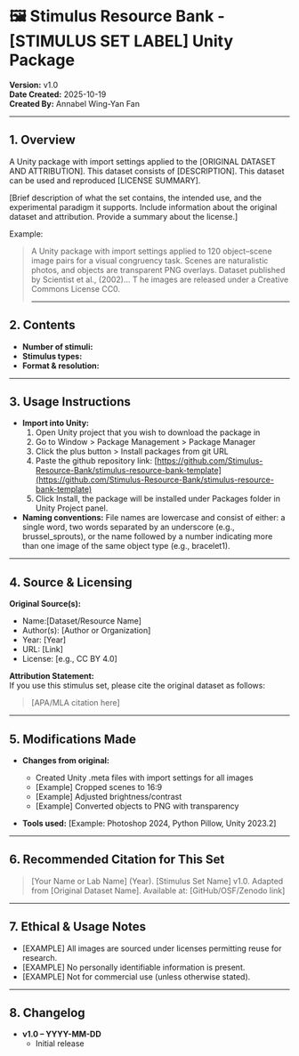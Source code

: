 # 🖼 Stimulus Resource Bank - \[STIMULUS SET LABEL\]  Unity Package

**Version:** v1.0  
**Date Created:** 2025-10-19  
**Created By:** Annabel Wing-Yan Fan 

---

## 1\. Overview

A Unity package with import settings applied to the \[ORIGINAL DATASET AND ATTRIBUTION\]. This dataset consists of \[DESCRIPTION\]. This dataset can be used and reproduced \[LICENSE SUMMARY\]. 

\[Brief description of what the set contains, the intended use, and the experimental paradigm it supports. Include information about the original dataset and attribution. Provide a summary about the license.\]

Example: 
> 
> A Unity package with import settings applied to 120 object–scene image pairs for a visual congruency task. Scenes are naturalistic photos, and objects are transparent PNG overlays. Dataset published by Scientist et al., (2002)… T he images are released under a Creative Commons License CC0\.
> 
> ---
> 
> 

## 2\. Contents

* **Number of stimuli:** 
* **Stimulus types:** 
* **Format & resolution:** 

---

## 3\. Usage Instructions

* **Import into Unity:**
  1. Open Unity project that you wish to download the package in
  2. Go to Window > Package Management > Package Manager
  3. Click the plus button \> Install packages from git URL
  4. Paste the github repository link: [https://github.com/Stimulus-Resource-Bank/stimulus-resource-bank-template](https://github.com/Stimulus-Resource-Bank/stimulus-resource-bank-template)
  5. Click Install, the package will be installed under Packages folder in Unity Project panel.
* **Naming conventions:** File names are lowercase and consist of either: a single word, two words separated by an underscore (e.g., brussel\_sprouts), or the name followed by a number indicating more than one image of the same object type (e.g., bracelet1).

---

## 4\. Source & Licensing

**Original Source(s):** 

* Name:[Dataset/Resource Name] 
* Author(s): [Author or Organization] 
* Year: [Year] 
* URL: [Link] 
* License: [e.g., CC BY 4.0]

**Attribution Statement:**  
If you use this stimulus set, please cite the original dataset as follows: 

> [APA/MLA citation here]

---

## 5\. Modifications Made

* **Changes from original:**
  * Created Unity .meta files with import settings for all images
  * [Example] Cropped scenes to 16:9
  * [Example] Adjusted brightness/contrast
  * [Example] Converted objects to PNG with transparency


* **Tools used:** [Example: Photoshop 2024, Python Pillow, Unity 2023.2]

---

## 6\. Recommended Citation for This Set

>[Your Name or Lab Name] (Year). [Stimulus Set Name] v1.0. Adapted from [Original Dataset Name].
Available at: [GitHub/OSF/Zenodo link] 

---

## 7\. Ethical & Usage Notes

* [EXAMPLE] All images are sourced under licenses permitting reuse for research. 
* [EXAMPLE] No personally identifiable information is present.
* [EXAMPLE] Not for commercial use (unless otherwise stated).



---

## 8\. Changelog

* **v1.0 – YYYY-MM-DD**
  * Initial release
